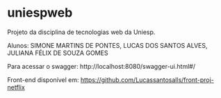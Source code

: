 # uniespweb
Projeto da disciplina de tecnologias web da Uniesp.

Alunos: SIMONE MARTINS DE PONTES, LUCAS DOS SANTOS ALVES, JULIANA FÉLIX DE SOUZA GOMES

Para acessar o swagger: http://localhost:8080/swagger-ui.html#/

Front-end disponível em: https://github.com/Lucassantosalls/front-proj-netflix
